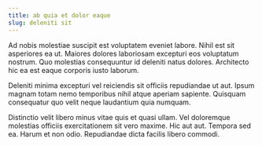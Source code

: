 ```yaml
---
title: ab quia et dolor eaque
slug: deleniti sit
---
```


Ad nobis molestiae suscipit est voluptatem eveniet labore. Nihil est sit asperiores ea ut. Maiores dolores laboriosam excepturi eos voluptatum nostrum. Quo molestias consequuntur id deleniti natus dolores. Architecto hic ea est eaque corporis iusto laborum.

Deleniti minima excepturi vel reiciendis sit officiis repudiandae ut aut. Ipsum magnam totam nemo temporibus nihil atque aperiam sapiente. Quisquam consequatur quo velit neque laudantium quia numquam.

Distinctio velit libero minus vitae quis et quasi ullam. Vel doloremque molestias officiis exercitationem sit vero maxime. Hic aut aut. Tempora sed ea. Harum et non odio. Repudiandae dicta facilis libero commodi.
